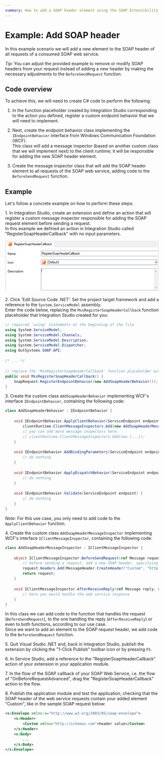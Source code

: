 ```yaml
---
summary: How to add a SOAP header element using the SOAP Extensibility API.
---
```


# Example: Add SOAP header

In this example scenario we will add a new element to the SOAP header of all requests of a consumed SOAP web service.

_Tip:_ You can adjust the provided example to remove or modify SOAP headers from your request instead of adding a new header by making the necessary adjustments to the `BeforeSendRequest` function.

## Code overview 

To achieve this, we will need to create C# code to perform the following:

1. In the function placeholder created by Integration Studio corresponding to the action you defined, register a custom endpoint behavior that we will need to implement.

1. Next, create the endpoint behavior class implementing the `IEndpointBehavior` interface from Windows Communication Foundation (WCF).  
This class will add a message inspector (based on another custom class that we will implement next) to the client runtime; it will be responsible for adding the new SOAP header element.  

1. Create the message inspector class that will add the SOAP header element to all requests of the SOAP web service, adding code to the `BeforeSendRequest` function.

## Example 

Let's follow a concrete example on how to perform these steps:

1\. In Integration Studio, create an extension and define an action that will register a custom message inspector responsible for adding the SOAP request element before sending a request.  
In this example we defined an action in Integration Studio called "RegisterSoapHeaderCallback" with no input parameters.

![](<images/is-action-register-soapheader-callback.png>)

2\. Click 'Edit Source Code .NET'. Set the project target framework and add a reference to the `System.ServiceModel` assembly.  
Enter the code below, replacing the `MssRegisterSoapHeaderCallback` function placeholder that Integration Studio created for you:  

```csharp
// required 'using' statements at the beginning of the file
using System.ServiceModel;
using System.ServiceModel.Channels;
using System.ServiceModel.Description;
using System.ServiceModel.Dispatcher;
using OutSystems.SOAP.API;

/* ... */

// replace the 'MssRegisterSoapHeaderCallback' function placeholder with the following code
public void MssRegisterSoapHeaderCallback() {
    SoapRequest.RegisterEndpointBehavior(new AddSoapHeaderBehavior());
}
```        

3\. Create the custom class `AddSoapHeaderBehavior` implementing WCF's interface `IEndpointBehavior`, containing the following code:

```csharp
class AddSoapHeaderBehavior : IEndpointBehavior {

    void IEndpointBehavior.ApplyClientBehavior(ServiceEndpoint endpoint, ClientRuntime clientRuntime) {
        clientRuntime.ClientMessageInspectors.Add(new AddSoapHeaderMessageInspector());
        // you can add more message inspectors here:
        // clientRuntime.ClientMessageInspectors.Add(new [...]);
    }

    void IEndpointBehavior.AddBindingParameters(ServiceEndpoint endpoint, BindingParameterCollection bindingParameters) {
        // do nothing
    }

    void IEndpointBehavior.ApplyDispatchBehavior(ServiceEndpoint endpoint, EndpointDispatcher endpointDispatcher) {
        // do nothing
    }

    void IEndpointBehavior.Validate(ServiceEndpoint endpoint) {
        // do nothing
    }
}
```

_Note:_ For this use case, you only need to add code to the `ApplyClientBehavior` function.

4\. Create the custom class `AddSoapHeaderMessageInspector` implementing WCF's interface `IClientMessageInspector`, containing the following code:

```csharp
class AddSoapHeaderMessageInspector : IClientMessageInspector {

    object IClientMessageInspector.BeforeSendRequest(ref Message request, IClientChannel channel) {
        // before sending a request, add a new SOAP header, specifying its name, namespace and value
        request.Headers.Add(MessageHeader.CreateHeader("Custom", "http://schemas.com", "header value"));
        return request;
    }

    void IClientMessageInspector.AfterReceiveReply(ref Message reply, object correlationState) {
        // here you would handle the web service response
    }
}
```
In this class we can add code to the function that handles the request (`BeforeSendRequest`), to the one handling the reply (`AfterReceiveReply`) or even to both functions, according to our use case.  
Since we want to add an element to the SOAP request header, we add code to the `BeforeSendRequest` function.

5\. Quit Visual Studio .NET and, back in Integration Studio, publish the extension by clicking the "1-Click Publish" toolbar icon or by pressing `F5`.

6\. In Service Studio, add a reference to the "RegisterSoapHeaderCallback" action of your extension in your application module.  

7\. In the flow of the SOAP callback of your SOAP Web Service, i.e. the flow of "OnBeforeRequestAdvanced", drag the "RegisterSoapHeaderCallback" action to the flow. 

8\. Publish the application module and test the application, checking that the SOAP header of the web service requests contain your added element "Custom", like in the sample SOAP request below:

```xml
<s:Envelope xmlns:s="http://www.w3.org/2003/05/soap-envelope">
    <s:Header>
        <Custom xmlns="http://schemas.com">header value</Custom>
    </s:Header>
    <s:Body>
        ...
    </s:Body>
</s:Envelope>
```

